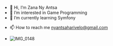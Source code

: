 - 👋 Hi, I’m Zana Ny Antsa
- 👀 I’m interested in Game Programming
- 🌱 I’m currently learning Symfony

<!----- 💞️ I’m looking to collaborate on ...--->
- 📫 How to reach me nyantsaharivelo@gmail.com

- ![IMG_0148](https://github.com/user-attachments/assets/2927b3c2-4dc2-49a9-8c2e-81afb0d80182)
<!---- 😄 Pronouns: ...
- ⚡ Fun fact: ...--->



<!---
nyantsaHarivelo/nyantsaHarivelo is a ✨ special ✨ repository because its `README.md` (this file) appears on your GitHub profile.
You can click the Preview link to take a look at your changes.
--->
